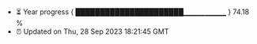 - ⏳ Year progress { ██████████████████████▁▁▁▁▁▁▁▁ } 74.18 %
- ⏰ Updated on Thu, 28 Sep 2023 18:21:45 GMT

